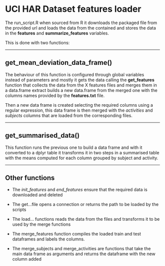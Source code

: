 
UCI HAR Dataset features loader
===============================

The run_script.R when sourced from R it downloads the packaged file from the
provided url and loads the data from the contained and stores the data in the
__features__ and __summarize\_features__ variables.

This is done with two functions:

-------------------------------
get_mean_deviation_data_frame() 
-------------------------------

The behaviour of this function is configured through global variables instead
of parameters and mostly it gets the data calling the **get_features** function
that collects the data from the X features files and merges them in a
data.frame extract builds a new data.frame from the merged one with the columns
names provided by the **features.txt** file. 

Then a new data frame is created selecting the required columns using a regular 
expression, this data frame is then merged with the *activities* and *subjects*
columns that are loaded from the corresponding files.

---------------------
get_summarised_data()
---------------------

This function runs the previous one to build a data frame and with it converted
to a dplyr table it transforms it in two steps in a summarised table with the
means computed for each column grouped by subject and activity.

---------------
Other functions
---------------

- The *init_features* and *end_features* ensure that the required data is
  downloaded and deleted

- The get...file opens a connection or returns the path to be loaded by the
  scripts

- The load... functions reads the data from the files and transforms it to be
  used by the merge functions

- The merge_features function compiles the loaded train and test dataframes
  and labels the columns.

- The merge_subjects and merge_activities are functions that take the main data
  frame as arguments and returns the dataframe with the new column added

